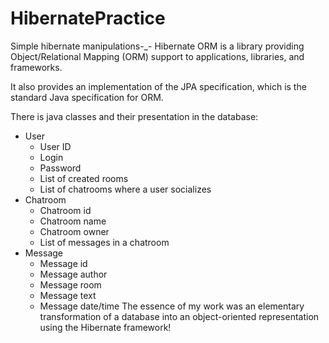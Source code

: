 # HibernatePractice
Simple hibernate manipulations-_-
Hibernate ORM is a library providing Object/Relational Mapping (ORM) support to applications, libraries, and frameworks.

It also provides an implementation of the JPA specification, which is the standard Java specification for ORM.

There is java classes and their presentation in the database:
- User
    -	User ID
    - Login
    -	Password
    -	List of created rooms
    -	List of chatrooms where a user socializes
- Chatroom
    -	Chatroom id
    - Chatroom name
    - Chatroom owner
    - List of messages in a chatroom
- Message
    - Message id
    - Message author
    - Message room
    - Message text
    - Message date/time
The essence of my work was an elementary transformation of a database into an object-oriented representation using the Hibernate framework!
